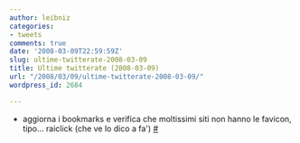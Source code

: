 ```yaml
---
author: leibniz
categories:
- tweets
comments: true
date: '2008-03-09T22:59:59Z'
slug: ultime-twitterate-2008-03-09
title: Ultime twitterate (2008-03-09)
url: "/2008/03/09/ultime-twitterate-2008-03-09/"
wordpress_id: 2684

---
```

* aggiorna i bookmarks e verifica che moltissimi siti non hanno le favicon, tipo... raiclick (che ve lo dico a fa') [#](http://twitter.com/leibniz/statuses/768937924)


